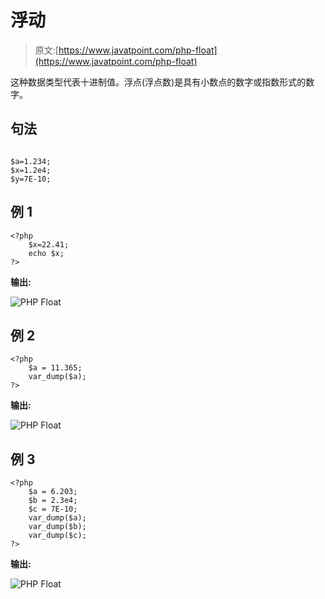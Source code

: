 # 浮动

> 原文:[https://www.javatpoint.com/php-float](https://www.javatpoint.com/php-float)

这种数据类型代表十进制值。浮点(浮点数)是具有小数点的数字或指数形式的数字。

## 句法

```

$a=1.234;
$x=1.2e4;
$y=7E-10;

```

## 例 1

```
<?php
	$x=22.41;
	echo $x;
?>

```

**输出:**

![PHP Float](../Images/5b20820b937940155b363c652d58e9da.png)

## 例 2

```
<?php 
    $a = 11.365;
    var_dump($a);
?>

```

**输出:**

![PHP Float](../Images/d8bff486cb192be2444847ae32aa3503.png)

## 例 3

```
<?php
	$a = 6.203;
	$b = 2.3e4;
	$c = 7E-10;
	var_dump($a);
	var_dump($b);
	var_dump($c);
?>

```

**输出:**

![PHP Float](../Images/6890567c1991fb1753917ecb3f83f6fd.png)